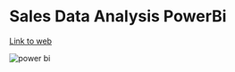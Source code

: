 # Sales Data Analysis PowerBi

<a href='https://app.powerbi.com/view?r=eyJrIjoiODQ5ZDZiODItYTg3NS00ZjA4LWI2ZTItNWE3MzZlNjhjYWY5IiwidCI6IjUyMDBmN2QxLTBjNjItNGIxZS04ZDVkLWE2ODBlZjlmZWViNiIsImMiOjF9&pageName=ReportSection' target="_blank">Link to web<a>

![power bi](https://user-images.githubusercontent.com/53110765/225540071-fd278239-45f4-46f4-b273-9913da42b700.png)
